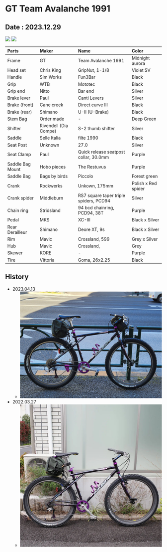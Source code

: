 # GT Team Avalanche 1991

## Date : 2023.12.29

<img src=20231229_120302.png width=640></img>
<img src=20240106_162408.png width=640></img>

| Parts  | Maker | Name | Color|
|:-------|:------|:-----|:-----|
| Frame            | GT                    | Team Avalanche 1991                    | Midnight aurora |
| Head set         | Chris King            | GripNut, 1-1/8                         | Violet SV |
| Handle           | Sim Works             | Fun3Bar                                | Black |
| Grip             | WTB                   | Mototec                                | Black |
| Grip end         | Nitto                 | Bar end                                | Silver |
| Brake lever      | Paul                  | Canti Levers                           | Silver |
| Brake (front)    | Cane creek            | Direct curve III                       | Black  |
| Brake (rear)     | Shimano               | U-II (U-Brake)                         | Black  |
| Stem Bag         | Order made            | -                                      | Deep Green |
| Shifter          | Rivendell (Dia Compe) | S-2 thumb shifter                      | Silver |
| Saddle           | Selle Italia          | filte 1990                             | Black  |
| Seat Post        | Unknown               | 27.0                                   | Silver |
| Seat Clamp       | Paul                  | Quick release seatpost collar, 30.0mm  | Purple |
| Saddle Bag Mount | Hobo pieces           | The Restuvus                           | Purple |
| Saddle Bag       | Bags by birds         | Piccolo                                | Forest green |
| Crank            | Rockwerks             | Unkown, 175mm                          | Polish x Red spider |
| Crank spider     | Middleburn            | RS7 square taper triple spiders, PCD94 | Silver |
| Chain ring       | Stridsland            | 94 bcd chainring, PCD94, 38T           | Purple |
| Pedal            | MKS                   | XC-III                                 | Black x Silver |
| Rear Derailleur  | Shimano               | Deore XT, 9s                           | Black x Silver |
| Rim              | Mavic                 | Crossland, 599                         | Grey x Silver |
| Hub              | Mavic                 | Crossland,                             | Grey |
| Skewer           | KORE                  | -                                      | Purple |
| Tire             | Vittoria              | Goma, 26x2.25                          | Black |

## History

* 2023.04.13
    * <img src=photo_001.jpg width=640></img>
* 2022.03.27
    * <img src=photo_000.jpg width=640></img>

